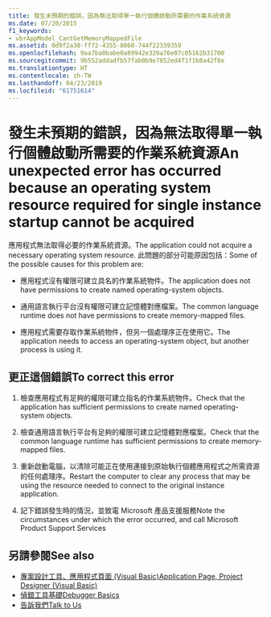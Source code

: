 ```yaml
---
title: 發生未預期的錯誤，因為無法取得單一執行個體啟動所需要的作業系統資源
ms.date: 07/20/2015
f1_keywords:
- vbrAppModel_CantGetMemoryMappedFile
ms.assetid: 0d9f2a30-ff72-4355-8060-744f22339359
ms.openlocfilehash: 9aa7ba0babe0a89942e320a76e07c05162b31700
ms.sourcegitcommit: 9b552addadfb57fab0b9e7852ed4f1f1b8a42f8e
ms.translationtype: HT
ms.contentlocale: zh-TW
ms.lasthandoff: 04/23/2019
ms.locfileid: "61751614"
---
```

# <a name="an-unexpected-error-has-occurred-because-an-operating-system-resource-required-for-single-instance-startup-cannot-be-acquired"></a><span data-ttu-id="562ed-102">發生未預期的錯誤，因為無法取得單一執行個體啟動所需要的作業系統資源</span><span class="sxs-lookup"><span data-stu-id="562ed-102">An unexpected error has occurred because an operating system resource required for single instance startup cannot be acquired</span></span>
<span data-ttu-id="562ed-103">應用程式無法取得必要的作業系統資源。</span><span class="sxs-lookup"><span data-stu-id="562ed-103">The application could not acquire a necessary operating system resource.</span></span> <span data-ttu-id="562ed-104">此問題的部分可能原因包括：</span><span class="sxs-lookup"><span data-stu-id="562ed-104">Some of the possible causes for this problem are:</span></span>  
  
- <span data-ttu-id="562ed-105">應用程式沒有權限可建立具名的作業系統物件。</span><span class="sxs-lookup"><span data-stu-id="562ed-105">The application does not have permissions to create named operating-system objects.</span></span>  
  
- <span data-ttu-id="562ed-106">通用語言執行平台沒有權限可建立記憶體對應檔案。</span><span class="sxs-lookup"><span data-stu-id="562ed-106">The common language runtime does not have permissions to create memory-mapped files.</span></span>  
  
- <span data-ttu-id="562ed-107">應用程式需要存取作業系統物件，但另一個處理序正在使用它。</span><span class="sxs-lookup"><span data-stu-id="562ed-107">The application needs to access an operating-system object, but another process is using it.</span></span>  
  
## <a name="to-correct-this-error"></a><span data-ttu-id="562ed-108">更正這個錯誤</span><span class="sxs-lookup"><span data-stu-id="562ed-108">To correct this error</span></span>  
  
1. <span data-ttu-id="562ed-109">檢查應用程式有足夠的權限可建立指名的作業系統物件。</span><span class="sxs-lookup"><span data-stu-id="562ed-109">Check that the application has sufficient permissions to create named operating-system objects.</span></span>  
  
2. <span data-ttu-id="562ed-110">檢查通用語言執行平台有足夠的權限可建立記憶體對應檔案。</span><span class="sxs-lookup"><span data-stu-id="562ed-110">Check that the common language runtime has sufficient permissions to create memory-mapped files.</span></span>  
  
3. <span data-ttu-id="562ed-111">重新啟動電腦，以清除可能正在使用連接到原始執行個體應用程式之所需資源的任何處理序。</span><span class="sxs-lookup"><span data-stu-id="562ed-111">Restart the computer to clear any process that may be using the resource needed to connect to the original instance application.</span></span>  
  
4. <span data-ttu-id="562ed-112">記下錯誤發生時的情況，並致電 Microsoft 產品支援服務</span><span class="sxs-lookup"><span data-stu-id="562ed-112">Note the circumstances under which the error occurred, and call Microsoft Product Support Services</span></span>  
  
## <a name="see-also"></a><span data-ttu-id="562ed-113">另請參閱</span><span class="sxs-lookup"><span data-stu-id="562ed-113">See also</span></span>

- [<span data-ttu-id="562ed-114">專案設計工具、應用程式頁面 (Visual Basic)</span><span class="sxs-lookup"><span data-stu-id="562ed-114">Application Page, Project Designer (Visual Basic)</span></span>](/visualstudio/ide/reference/application-page-project-designer-visual-basic)
- [<span data-ttu-id="562ed-115">偵錯工具基礎</span><span class="sxs-lookup"><span data-stu-id="562ed-115">Debugger Basics</span></span>](/visualstudio/debugger/debugger-basics)
- [<span data-ttu-id="562ed-116">告訴我們</span><span class="sxs-lookup"><span data-stu-id="562ed-116">Talk to Us</span></span>](/visualstudio/ide/talk-to-us)
